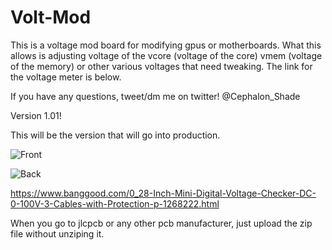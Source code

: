 # Volt-Mod

This is a voltage mod board for modifying gpus or motherboards. What this allows is adjusting voltage of the vcore (voltage of the core) vmem (voltage of the memory) or other various voltages that need tweaking. The link for the voltage meter is below.

If you have any questions, tweet/dm me on twitter! @Cephalon_Shade

Version 1.01!

This will be the version that will go into production. 

![Front](https://i.imgur.com/UokyPje.png)

![Back](https://i.imgur.com/9GF7sD7.png)


https://www.banggood.com/0_28-Inch-Mini-Digital-Voltage-Checker-DC-0-100V-3-Cables-with-Protection-p-1268222.html


When you go to jlcpcb or any other pcb manufacturer, just upload the zip file without unziping it. 
